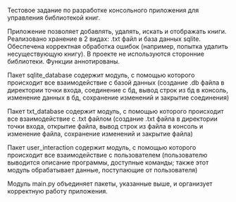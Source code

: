 Тестовое задание по разработке консольного приложения для управления библиотекой книг. 

Приложение позволяет добавлять, удалять, искать и отображать книги. Реализовано хранение в 2 видах: .txt файл и база данных sqlite. Обеспечена корректная обработка ошибок (например, попытка удалить несуществующую книгу).
В проекте не используются сторонние библиотеки. Функции аннотированы.

Пакет sqlite_database содержит модуль, с помощью которого происходит все взаимодействие с базой данных (создание .db файла в директории точки входа, соединение с бд, вывод строк из бд в консоль, изменение данных в бд, сохранение изменений и закрытие соединения)

Пакет txt_database содержит модуль, с помощью которого происходит все взаимодействие с .txt файлом (создание .txt файла в директории точки входа, открытие файла, вывод строк из файла в консоль и изменение файла, сохранение изменений и закрытие файла)

Пакет user_interaction содержит модуль, с помощью которого происходит все взаимодействие с пользователем (пользователю выводится описание программы, доступные команды; также этот модуль обрабатывает данные, поступающие от пользователя)

Модуль main.py объединяет пакеты, указанные выше, и организует корректную работу приложения.

